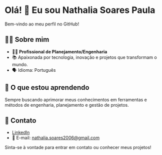 # Olá! 👋 Eu sou Nathalia Soares Paula

Bem-vindo ao meu perfil no GitHub!

## 👩‍💻 Sobre mim

- 👷‍♀️ **Profissional de Planejamento/Engenharia**
- 📚 Apaixonada por tecnologia, inovação e projetos que transformam o mundo.
- 🗣️ Idioma: Português

## 🌱 O que estou aprendendo

Sempre buscando aprimorar meus conhecimentos em ferramentas e métodos de engenharia, planejamento e gestão de projetos.

## 🚀 Contato

- [LinkedIn](https://www.linkedin.com/in/nathalia-soares-31a511231)
- 📧 E-mail: nathalia.soares2006@gmail.com

Sinta-se à vontade para entrar em contato ou conhecer meus projetos!
